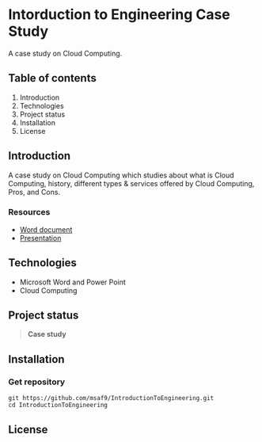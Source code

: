 # Intorduction to Engineering Case Study
A case study on Cloud Computing.

## Table of contents
1. Introduction
2. Technologies
3. Project status
4. Installation
5. License

## Introduction
A case study on Cloud Computing which studies about what is Cloud Computing, history, different types & services offered by Cloud Computing, Pros, and Cons.

### Resources
* [Word document](resources/IntroductionToEngineeringCloudComputingCaseStudy.docx "IntroductionToEngineeringCloudComputingCaseStudy.docx")
* [Presentation](resources/IntroductionToEngineeringCloudComputingCaseStudyPresentation.pptx "IntroductionToEngineeringCloudComputingCaseStudyPresentation.pptx")

## Technologies
- Microsoft Word and Power Point
- Cloud Computing

## Project status
> **Case study**

## Installation
### Get repository
```git
git https://github.com/msaf9/IntroductionToEngineering.git
cd IntroductionToEngineering
```

## License
